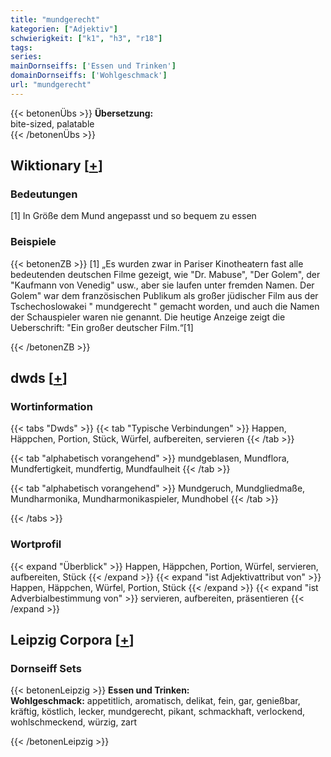 ```yaml
---
title: "mundgerecht"
kategorien: ["Adjektiv"]
schwierigkeit: ["k1", "h3", "r18"]
tags:
series:
mainDornseiffs: ['Essen und Trinken']
domainDornseiffs: ['Wohlgeschmack']
url: "mundgerecht"
---
```


{{< betonenÜbs >}}
**Übersetzung:**  
bite-sized, palatable  
{{< /betonenÜbs >}}

## Wiktionary [[+](https://de.wiktionary.org/wiki/mundgerecht)]

### Bedeutungen
[1] In Größe dem Mund angepasst und so bequem zu essen  

### Beispiele
{{< betonenZB >}}
[1] „Es wurden zwar in Pariser Kinotheatern fast alle bedeutenden deutschen Filme gezeigt, wie "Dr. Mabuse", "Der Golem", der "Kaufmann von Venedig" usw., aber sie laufen unter fremden Namen. Der Golem" war dem französischen Publikum als großer jüdischer Film aus der Tschechoslowakei " mundgerecht " gemacht worden, und auch die Namen der Schauspieler waren nie genannt. Die heutige Anzeige zeigt die Ueberschrift: "Ein großer deutscher Film.“[1]  

{{< /betonenZB >}}


## dwds [[+](https://www.dwds.de/wb/mundgerecht)]

### Wortinformation
{{< tabs "Dwds" >}}
{{< tab "Typische Verbindungen" >}}
Happen, Häppchen, Portion, Stück, Würfel, aufbereiten, servieren
{{< /tab >}}

{{< tab "alphabetisch vorangehend" >}}
mundgeblasen, Mundflora, Mundfertigkeit, mundfertig, Mundfaulheit
{{< /tab >}}

{{< tab "alphabetisch vorangehend" >}}
Mundgeruch, Mundgliedmaße, Mundharmonika, Mundharmonikaspieler, Mundhobel
{{< /tab >}}

{{< /tabs >}}

### Wortprofil
{{< expand "Überblick" >}} Happen, Häppchen, Portion, Würfel, servieren, aufbereiten, Stück {{< /expand >}}
{{< expand "ist Adjektivattribut von" >}} Happen, Häppchen, Würfel, Portion, Stück {{< /expand >}}
{{< expand "ist Adverbialbestimmung von" >}} servieren, aufbereiten, präsentieren {{< /expand >}}

## Leipzig Corpora [[+](https://corpora.uni-leipzig.de/en/res?word=mundgerecht&corpusId=deu_newscrawl-public_2018)]

### Dornseiff Sets
{{< betonenLeipzig >}}
**Essen und Trinken:**  
**Wohlgeschmack:** appetitlich, aromatisch, delikat, fein, gar, genießbar, kräftig, köstlich, lecker, mundgerecht, pikant, schmackhaft, verlockend, wohlschmeckend, würzig, zart  

{{< /betonenLeipzig >}}
